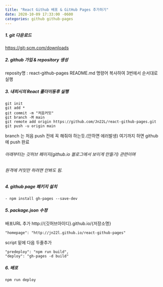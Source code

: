 ```yaml
---
title: "React Github 배포 & GitHub Pages 추가하기"
date: 2020-10-09 17:33:00 -0600
categories: github github-pages
---
```


##### 1. git 다운로드
https://git-scm.com/downloads 

##### 2. github 가입 & repository 생성

reposity명 : react-github-pages
README.md 명령어 복사하여 3번에서 순서대로 실행

##### 3. 내피시의 React 폴더이동후 실행

```
git init
git add *
git commit -m "처음커밋"
git branch -M main
git remote add origin https://github.com/Jn22L/react-github-pages.git
git push -u origin main
```

branch 는 처음 push 전에 꼭 해줘야 하는듯.(안하면 에러발생)
여기까지 하면 github 에 push 완료

###### 아래부터는 깃허브 페이지(github.io 블로그에서 보이게 만들기) 관련이며
###### 원격에 커밋만 하려면 안봐도 됨.

##### 4. github page 패키지 설치
```
- npm install gh-pages --save-dev
```

##### 5. package.json 수정
배포URL 추가 
http://{깃허브아이디}.github.io/{저장소명}
```
"homepage": "http://jn22l.github.io/react-github-pages"
```
script 밑에 다음 두줄추가
```
"predeploy": "npm run build",
"deploy": "gh-pages -d build"  
```
 
##### 6. 배포
```
npm run deploy
```
